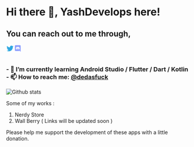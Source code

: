 <h1> Hi there 👋, YashDevelops here! </h1>
<h2> You can reach out to me through, </h2>
<a href="https://twitter.com/dedasfuck">
  <img align="left" alt="dedasfuck | Twitter" width="21px" src="https://raw.githubusercontent.com/yashdevelops/yashdevelops/master/assets/twitter.png"/> <a href="https://twitter.com/dedasfuck">
  <img align="left" alt="dedasfuck | Twitter" width="21px" src="https://raw.githubusercontent.com/yashdevelops/yashdevelops/master/assets/discord.png"/>
</a>
</br>
</br>
<h3>
- 🌱 I’m currently learning Android Studio / Flutter / Dart / Kotlin </br>
- 📫 How to reach me: <a href="https://twitter.com/dedasfuck">@dedasfuck</a> 
</h3>

![Github stats](https://github-readme-stats.vercel.app/api?username=yashdevelops&theme=highcontrast&show_icons=true&count_private=true)

Some of my works :
1. Nerdy Store
2. Wall Berry
( Links will be updated soon )


Please help me support the development of these apps with a little donation.

